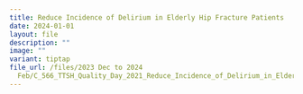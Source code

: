 ```yaml
---
title: Reduce Incidence of Delirium in Elderly Hip Fracture Patients
date: 2024-01-01
layout: file
description: ""
image: ""
variant: tiptap
file_url: /files/2023 Dec to 2024
  Feb/C_566_TTSH_Quality_Day_2021_Reduce_Incidence_of_Delirium_in_Elderly_Hip_Fracture_Patients.pdf
---
```

